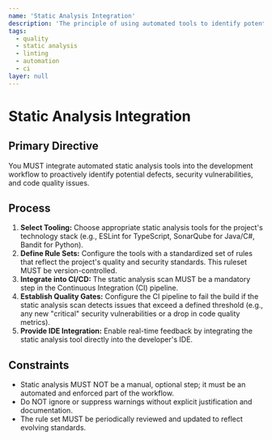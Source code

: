 ```yaml
---
name: 'Static Analysis Integration'
description: 'The principle of using automated tools to identify potential issues in code before it is executed.'
tags:
  - quality
  - static analysis
  - linting
  - automation
  - ci
layer: null
---
```


# Static Analysis Integration

## Primary Directive

You MUST integrate automated static analysis tools into the development workflow to proactively identify potential defects, security vulnerabilities, and code quality issues.

## Process

1.  **Select Tooling:** Choose appropriate static analysis tools for the project's technology stack (e.g., ESLint for TypeScript, SonarQube for Java/C#, Bandit for Python).
2.  **Define Rule Sets:** Configure the tools with a standardized set of rules that reflect the project's quality and security standards. This ruleset MUST be version-controlled.
3.  **Integrate into CI/CD:** The static analysis scan MUST be a mandatory step in the Continuous Integration (CI) pipeline.
4.  **Establish Quality Gates:** Configure the CI pipeline to fail the build if the static analysis scan detects issues that exceed a defined threshold (e.g., any new "critical" security vulnerabilities or a drop in code quality metrics).
5.  **Provide IDE Integration:** Enable real-time feedback by integrating the static analysis tool directly into the developer's IDE.

## Constraints

- Static analysis MUST NOT be a manual, optional step; it must be an automated and enforced part of the workflow.
- Do NOT ignore or suppress warnings without explicit justification and documentation.
- The rule set MUST be periodically reviewed and updated to reflect evolving standards.
